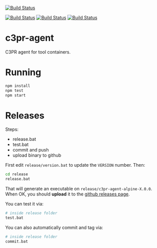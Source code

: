 [![Build Status](https://img.shields.io/travis/c3pr/c3pr-agent/master.svg?label=c3pr/c3pr-agent&style=for-the-badge)](https://travis-ci.org/c3pr/c3pr-agent)

[![Build Status](https://travis-ci.org/c3pr/c3pr.svg?branch=master)](https://travis-ci.org/c3pr/c3pr)
[![Build Status](https://travis-ci.org/c3pr/c3pr-repo-github.svg?branch=master)](https://travis-ci.org/c3pr/c3pr-repo-github)
[![Build Status](https://travis-ci.org/c3pr/node-git-client.svg?branch=master)](https://travis-ci.org/c3pr/node-git-client)

# c3pr-agent

C3PR agent for tool containers.

# Running

```bash
npm install
npm test
npm start
```

# Releases

Steps:

- release.bat
- test.bat
- commit and push
- upload binary to github

First edit `release/version.bat` to update the `VERSION` number. Then:

```bash
cd release
release.bat
```

That will generate an executable on `release/c3pr-agent-alpine-X.0.0`.
When OK, you should  **upload** it to the [github releases page](https://github.com/c3pr/c3pr-agent/releases).

You can test it via:

```bash
# inside release folder
test.bat
```

You can also automatically commit and tag via:

```bash
# inside release folder
commit.bat
```